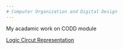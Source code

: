 ```yaml
---
# Computer Organization and Digital Design
---
```

My acadamic work on CODD module

[Logic Circut Representation]()
